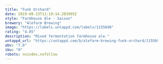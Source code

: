 ```yaml
---
title: "Funk Orchard"
date: 2019-08-23T11:19:14.283995Z
style: "Farmhouse Ale - Saison"
brewery: "Alefarm Brewing"
image: "https://labels.untappd.com/labels/1155690"
rating: "4.05"
description: "Mixed fermentation farmhouse ale."
untappd_url: "https://untappd.com/b/alefarm-brewing-funk-orchard/1155690"
abv: "7.0"
ibu: "0"
robots: noindex,nofollow
---
```

